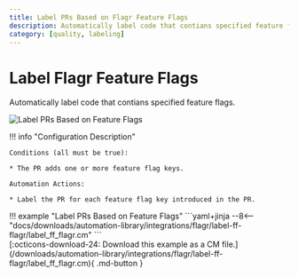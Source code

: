```yaml
---
title: Label PRs Based on Flagr Feature Flags
description: Automatically label code that contians specified feature flags.
category: [quality, labeling]
---
```

# Label Flagr Feature Flags

<!-- --8<-- [start:example]-->

Automatically label code that contians specified feature flags.

![Label PRs Based on Feature Flags](/automations/integrations/flagr/label-ff-flagr/label-ff-flagr.png)

!!! info "Configuration Description"

    Conditions (all must be true):

    * The PR adds one or more feature flag keys.

    Automation Actions:

    * Label the PR for each feature flag key introduced in the PR.

<div class="automationExample" markdown="1">
!!! example "Label PRs Based on Feature Flags"
    ```yaml+jinja
    --8<-- "docs/downloads/automation-library/integrations/flagr/label-ff-flagr/label_ff_flagr.cm"
    ```
    <div class="result" markdown>
      <span>
      [:octicons-download-24: Download this example as a CM file.](/downloads/automation-library/integrations/flagr/label-ff-flagr/label_ff_flagr.cm){ .md-button }
      </span>
    </div>
<!-- --8<-- [end:example]-->
